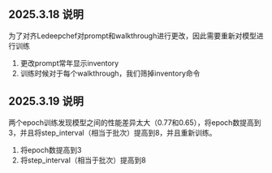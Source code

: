 ## 2025.3.18 说明

为了对齐Ledeepchef对prompt和walkthrough进行更改，因此需要重新对模型进行训练

1) 更改prompt常年显示inventory
2) 训练时候对于每个walkthrough，我们筛掉inventory命令


## 2025.3.19 说明

两个epoch训练发现模型之间的性能差异太大（0.77和0.65），将epoch数提高到3，并且将step_interval（相当于批次）提高到8，并且重新训练。

1) 将epoch数提高到3
2) 将step_interval（相当于批次）提高到8